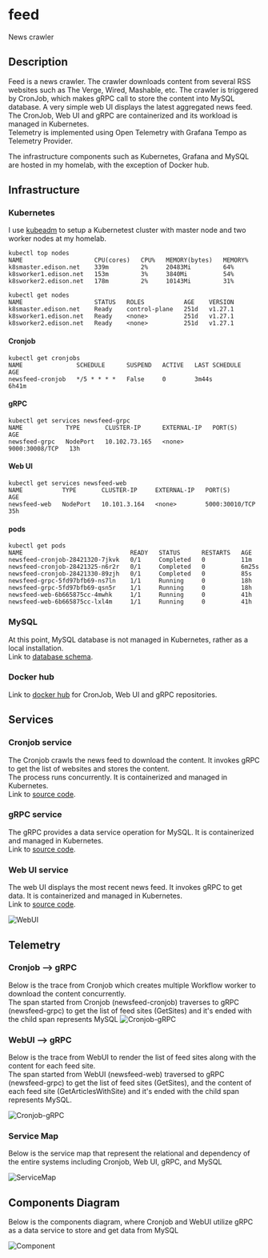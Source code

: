 # feed
News crawler

## Description

Feed is a news crawler.  The crawler downloads content from several RSS websites such as The Verge, Wired, Mashable, etc.  The crawler is triggered by CronJob, which makes gRPC call to store the content into MySQL database.  A very simple web UI displays the latest aggregated news feed.  The CronJob, Web UI and gRPC are containerized and its workload is managed in Kubernetes.  
Telemetry is implemented using Open Telemetry with Grafana Tempo as Telemetry Provider.

The infrastructure components such as Kubernetes, Grafana and MySQL are hosted in my homelab, with the exception of Docker hub.

## Infrastructure

### Kubernetes

I use [kubeadm](https://kubernetes.io/docs/reference/setup-tools/kubeadm/) to setup a Kubernetest cluster with master node and two worker nodes at my homelab.

```
kubectl top nodes
NAME                    CPU(cores)   CPU%   MEMORY(bytes)   MEMORY%
k8smaster.edison.net    339m         2%     20483Mi         64%
k8sworker1.edison.net   153m         3%     3840Mi          54%
k8sworker2.edison.net   178m         2%     10143Mi         31%

kubectl get nodes
NAME                    STATUS   ROLES           AGE    VERSION
k8smaster.edison.net    Ready    control-plane   251d   v1.27.1
k8sworker1.edison.net   Ready    <none>          251d   v1.27.1
k8sworker2.edison.net   Ready    <none>          251d   v1.27.1
```

#### Cronjob
```
kubectl get cronjobs
NAME               SCHEDULE      SUSPEND   ACTIVE   LAST SCHEDULE   AGE
newsfeed-cronjob   */5 * * * *   False     0        3m44s           6h41m
```

#### gRPC
```
kubectl get services newsfeed-grpc
NAME            TYPE       CLUSTER-IP      EXTERNAL-IP   PORT(S)          AGE
newsfeed-grpc   NodePort   10.102.73.165   <none>        9000:30008/TCP   13h
```

#### Web UI
```
kubectl get services newsfeed-web
NAME           TYPE       CLUSTER-IP     EXTERNAL-IP   PORT(S)          AGE
newsfeed-web   NodePort   10.101.3.164   <none>        5000:30010/TCP   35h
```

#### pods
```
kubectl get pods
NAME                              READY   STATUS      RESTARTS   AGE
newsfeed-cronjob-28421320-7jkvk   0/1     Completed   0          11m
newsfeed-cronjob-28421325-n6r2r   0/1     Completed   0          6m25s
newsfeed-cronjob-28421330-89zjh   0/1     Completed   0          85s
newsfeed-grpc-5fd97bfb69-ns7ln    1/1     Running     0          18h
newsfeed-grpc-5fd97bfb69-qsn5r    1/1     Running     0          18h
newsfeed-web-6b665875cc-4mwhk     1/1     Running     0          41h
newsfeed-web-6b665875cc-lxl4m     1/1     Running     0          41h
```

### MySQL

At this point, MySQL database is not managed in Kubernetes, rather as a local installation.  
Link to [database schema](https://github.com/elumbantoruan/feed/tree/main/pkg/storage/db-script).

### Docker hub
Link to [docker hub](https://hub.docker.com/repositories/edisonlt) for CronJob, Web UI and gRPC repositories.

## Services

### Cronjob service  

The Cronjob crawls the news feed to download the content.  It invokes gRPC to get the list of websites and stores the content.  
The process runs concurrently.  It is containerized and managed in Kubernetes.   
Link to [source code](https://github.com/elumbantoruan/feed/tree/main/cmd/cronjob).

### gRPC service  

The gRPC provides a data service operation for MySQL.  It is containerized and managed in Kubernetes.  
Link to [source code](https://github.com/elumbantoruan/feed/tree/main/cmd/grpc/server).

### Web UI service  

The web UI displays the most recent news feed. It invokes gRPC to get data.  It is containerized and managed in Kubernetes.  
Link to [source code](https://github.com/elumbantoruan/feed/tree/main/cmd/web).

![WebUI](artifact/webui.png)

## Telemetry

### Cronjob --> gRPC

Below is the trace from Cronjob which creates multiple Workflow worker to download the content concurrently.  
The span started from Cronjob (newsfeed-cronjob) traverses to gRPC (newsfeed-grpc) to get the list of feed sites (GetSites) and it's ended with the child span represents MySQL
![Cronjob-gRPC](artifact/trace-cronjob-tempo.png)

### WebUI --> gRPC

Below is the trace from WebUI to render the list of feed sites along with the content for each feed site.  
The span started from WebUI (newsfeed-web) traversed to gRPC (newsfeed-grpc) to get the list of feed sites (GetSites), and the content of each feed site (GetArticlesWithSite) and it's ended with the child span represents MySQL.

![Cronjob-gRPC](artifact/trace-web-tempo.png)

### Service Map

Below is the service map that represent the relational and dependency of the entire systems including Cronjob, Web UI, gRPC, and MySQL

![ServiceMap](artifact/service-map.png)


## Components Diagram

Below is the components diagram, where Cronjob and WebUI utilize gRPC as a data service to store and get data from MySQL

![Component](artifact/feed.jpg)